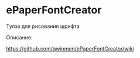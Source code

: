 # ePaperFontCreator
Тулза для рисования шрифта

Описание:

https://github.com/qwinmen/ePaperFontCreator/wiki